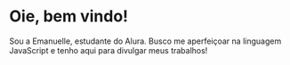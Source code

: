 # Oie, bem vindo!
Sou a Emanuelle, estudante do Alura.
Busco me aperfeiçoar na linguagem JavaScript e tenho aqui para divulgar meus trabalhos!
